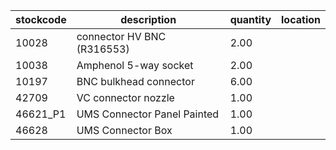 |stockcode|description|quantity|location|
|---------|-----------|--------|--------|
|10028|connector HV BNC (R316553)|2.00||
|10038|Amphenol  5-way socket|2.00||
|10197|BNC bulkhead connector|6.00||
|42709|VC connector nozzle|1.00||
|46621_P1|UMS Connector Panel Painted|1.00||
|46628|UMS Connector Box|1.00||
